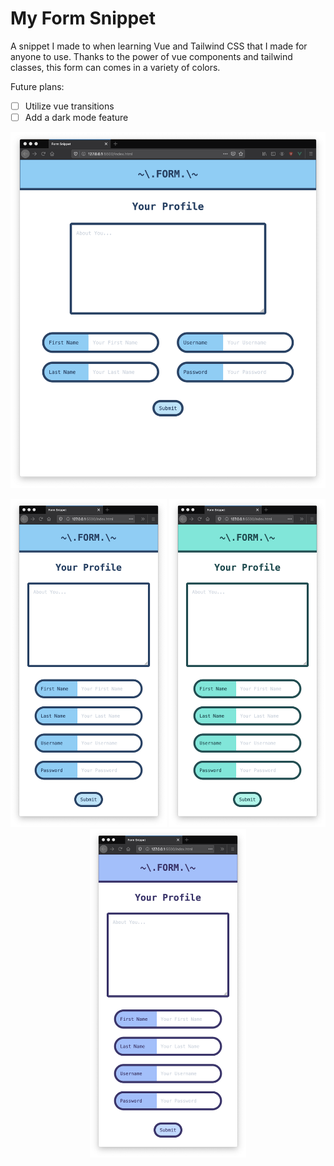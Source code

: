 # My Form Snippet

A snippet I made to when learning Vue and Tailwind CSS that I made for anyone to use. Thanks to the power of vue components and tailwind classes, this form can comes in a variety of colors.

Future plans:
- [ ] Utilize vue transitions
- [ ] Add a dark mode feature

<img src="/images/wide.png">
<p align="middle">
    <img src="/images/blue.png" width="250">
    <img src="/images/teal.png" width="250">
    <img src="/images/indigo.png" width="250">
</p>
